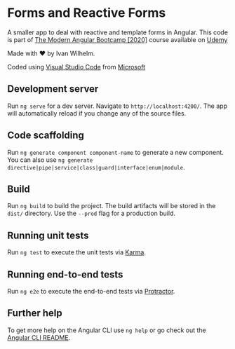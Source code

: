 # Forms and Reactive Forms

A smaller app to deal with reactive and template forms in Angular. This code is part of [The Modern Angular Bootcamp [2020]](https://www.udemy.com/course/the-modern-angular-bootcamp/) course available on [Udemy](https://www.udemy.com/course/the-modern-angular-bootcamp/)

Made with &hearts; by Ivan Wilhelm.

Coded using [Visual Studio Code](https://code.visualstudio.com/) from [Microsoft](https://www.microsoft.com)

## Development server

Run `ng serve` for a dev server. Navigate to `http://localhost:4200/`. The app will automatically reload if you change any of the source files.

## Code scaffolding

Run `ng generate component component-name` to generate a new component. You can also use `ng generate directive|pipe|service|class|guard|interface|enum|module`.

## Build

Run `ng build` to build the project. The build artifacts will be stored in the `dist/` directory. Use the `--prod` flag for a production build.

## Running unit tests

Run `ng test` to execute the unit tests via [Karma](https://karma-runner.github.io).

## Running end-to-end tests

Run `ng e2e` to execute the end-to-end tests via [Protractor](http://www.protractortest.org/).

## Further help

To get more help on the Angular CLI use `ng help` or go check out the [Angular CLI README](https://github.com/angular/angular-cli/blob/master/README.md).
